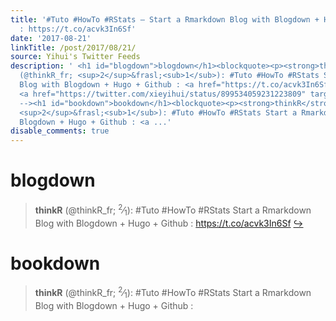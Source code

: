 ```yaml
---
title: '#Tuto #HowTo #RStats — Start a Rmarkdown Blog with Blogdown + Hugo + Github
  : https://t.co/acvk3In6Sf'
date: '2017-08-21'
linkTitle: /post/2017/08/21/
source: Yihui's Twitter Feeds
description: ' <h1 id="blogdown">blogdown</h1><blockquote><p><strong>thinkR</strong>
  (@thinkR_fr; <sup>2</sup>&frasl;<sub>1</sub>): #Tuto #HowTo #RStats Start a Rmarkdown
  Blog with Blogdown + Hugo + Github : <a href="https://t.co/acvk3In6Sf" target="_blank">https://t.co/acvk3In6Sf</a>
  <a href="https://twitter.com/xieyihui/status/899534059231223809" target="_blank">&#8618;</a></p></blockquote><!--
  --><h1 id="bookdown">bookdown</h1><blockquote><p><strong>thinkR</strong> (@thinkR_fr;
  <sup>2</sup>&frasl;<sub>1</sub>): #Tuto #HowTo #RStats Start a Rmarkdown Blog with
  Blogdown + Hugo + Github : <a ...'
disable_comments: true
---
```

 <h1 id="blogdown">blogdown</h1><blockquote><p><strong>thinkR</strong> (@thinkR_fr; <sup>2</sup>&frasl;<sub>1</sub>): #Tuto #HowTo #RStats Start a Rmarkdown Blog with Blogdown + Hugo + Github : <a href="https://t.co/acvk3In6Sf" target="_blank">https://t.co/acvk3In6Sf</a> <a href="https://twitter.com/xieyihui/status/899534059231223809" target="_blank">&#8618;</a></p></blockquote><!-- --><h1 id="bookdown">bookdown</h1><blockquote><p><strong>thinkR</strong> (@thinkR_fr; <sup>2</sup>&frasl;<sub>1</sub>): #Tuto #HowTo #RStats Start a Rmarkdown Blog with Blogdown + Hugo + Github : <a ...